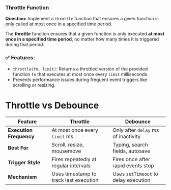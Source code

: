 ### Throttle Function

**Question:**
Implement a `throttle` function that ensures a given function is only called at most once in a specified time period.

The **throttle** function ensures that a given function is only executed **at most once in a specified time period**, no matter how many times it is triggered during that period.

### ✅ Features:

- `throttle(fn, limit)`: Returns a throttled version of the provided function `fn` that executes at most once every `limit` milliseconds.
- Prevents performance issues during frequent event triggers like scrolling or resizing.

# Throttle vs Debounce

| **Feature**             | **Throttle**                           | **Debounce**                         |
| ----------------------- | -------------------------------------- | ------------------------------------ |
| **Execution Frequency** | At most once every `limit` ms          | Only after `delay` ms of inactivity  |
| **Best For**            | Scroll, resize, mousemove              | Typing, search fields, autosave      |
| **Trigger Style**       | Fires repeatedly at regular intervals  | Fires once after rapid events stop   |
| **Mechanism**           | Uses timestamp to track last execution | Uses `setTimeout` to delay execution |
